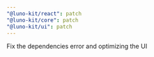 ```yaml
---
"@luno-kit/react": patch
"@luno-kit/core": patch
"@luno-kit/ui": patch
---
```


Fix the dependencies error and optimizing the UI
